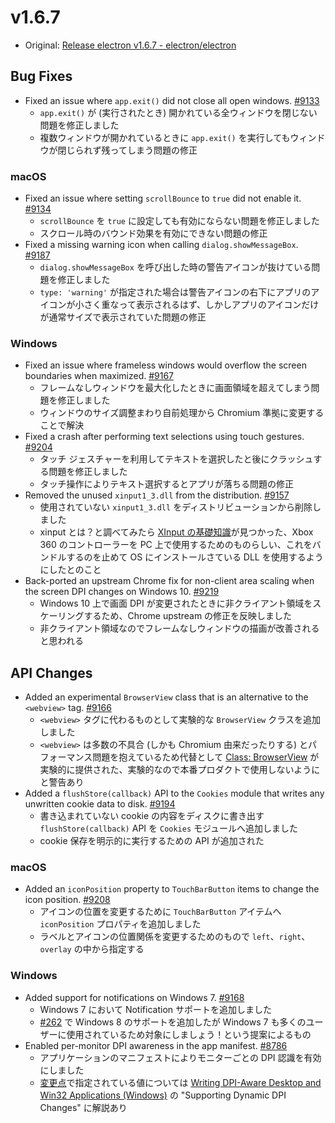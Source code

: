 # v1.6.7

* Original: [Release electron v1.6.7 - electron/electron](https://github.com/electron/electron/releases/tag/v1.6.7)

## Bug Fixes

* Fixed an issue where `app.exit()` did not close all open windows. [#9133](https://github.com/electron/electron/pull/9133)
  * `app.exit()` が (実行されたとき) 開かれている全ウィンドウを閉じない問題を修正しました
  * 複数ウィンドウが開かれているときに `app.exit()` を実行してもウィンドウが閉じられず残ってしまう問題の修正

### macOS

* Fixed an issue where setting `scrollBounce` to `true` did not enable it. [#9134](https://github.com/electron/electron/pull/9134)
  * `scrollBounce` を `true` に設定しても有効にならない問題を修正しました
  * スクロール時のバウンド効果を有効にできない問題の修正
* Fixed a missing warning icon when calling `dialog.showMessageBox`. [#9187](https://github.com/electron/electron/pull/9187)
  * `dialog.showMessageBox` を呼び出した時の警告アイコンが抜けている問題を修正しました
  * `type: 'warning'` が指定された場合は警告アイコンの右下にアプリのアイコンが小さく重なって表示されるはず、しかしアプリのアイコンだけが通常サイズで表示されていた問題の修正

### Windows

* Fixed an issue where frameless windows would overflow the screen boundaries when maximized. [#9167](https://github.com/electron/electron/pull/9167)
  * フレームなしウィンドウを最大化したときに画面領域を超えてしまう問題を修正しました
  * ウィンドウのサイズ調整まわり自前処理から Chromium 準拠に変更することで解決
* Fixed a crash after performing text selections using touch gestures. [#9204](https://github.com/electron/electron/pull/9204)
  * タッチ ジェスチャーを利用してテキストを選択したと後にクラッシュする問題を修正しました
  * タッチ操作によりテキスト選択するとアプリが落ちる問題の修正
* Removed the unused `xinput1_3.dll` from the distribution. [#9157](https://github.com/electron/electron/pull/9157)
  * 使用されていない `xinput1_3.dll` をディストリビューションから削除しました
  * xinput とは？と調べてみたら [XInput の基礎知識](https://msdn.microsoft.com/ja-jp/library/ee417001%28v=vs.85%29.aspx)が見つかった、Xbox 360 のコントローラーを PC 上で使用するためのものらしい、これをバンドルするのを止めて OS にインストールさている DLL を使用するようにしたとのこと
* Back-ported an upstream Chrome fix for non-client area scaling when the screen DPI changes on Windows 10. [#9219](https://github.com/electron/electron/pull/9219)
  * Windows 10 上で画面 DPI が変更されたときに非クライアント領域をスケーリングするため、Chrome upstream の修正を反映しました
  * 非クライアント領域なのでフレームなしウィンドウの描画が改善されると思われる

## API Changes

* Added an experimental `BrowserView` class that is an alternative to the `<webview>` tag. [#9166](https://github.com/electron/electron/pull/9166)
  * `<webview>` タグに代わるものとして実験的な `BrowserView` クラスを追加しました
  * `<webview>` は多数の不具合 (しかも Chromium 由来だったりする) とパフォーマンス問題を抱えているため代替として [Class: BrowserView](https://github.com/electron/electron/blob/master/docs/api/browser-view.md) が実験的に提供された、実験的なので本番プロダクトで使用しないようにと警告あり
* Added a `flushStore(callback)` API to the `Cookies` module that writes any unwritten cookie data to disk. [#9194](https://github.com/electron/electron/pull/9194)
  * 書き込まれていない cookie の内容をディスクに書き出す `flushStore(callback)` API を `Cookies` モジュールへ追加しました
  * cookie 保存を明示的に実行するための API が追加された

### macOS

* Added an `iconPosition` property to `TouchBarButton` items to change the icon position. [#9208](https://github.com/electron/electron/pull/9208)
  * アイコンの位置を変更するために `TouchBarButton` アイテムへ `iconPosition` プロパティを追加しました
  * ラベルとアイコンの位置関係を変更するためのもので `left`、`right`、`overlay` の中から指定する

### Windows

* Added support for notifications on Windows 7. [#9168](https://github.com/electron/electron/pull/9168)
  * Windows 7 において Notification サポートを追加しました
  * [#262](https://github.com/electron/electron/issues/262) で Windows 8 のサポートを追加したが Windows 7 も多くのユーザーに使用されているため対象にしましょう！という提案によるもの
* Enabled per-monitor DPI awareness in the app manifest. [#8786](https://github.com/electron/electron/pull/8786)
  * アプリケーションのマニフェストによりモニターごとの DPI 認識を有効にしました
  * [変更点](https://github.com/electron/electron/pull/8786/commits/c59ef0efc5473b7fa3210c65199a608d4b22fa93)で指定されている値については [Writing DPI-Aware Desktop and Win32 Applications (Windows)](https://msdn.microsoft.com/ja-jp/library/windows/desktop/dn469266%28v=vs.85%29.aspx) の "Supporting Dynamic DPI Changes" に解説あり
